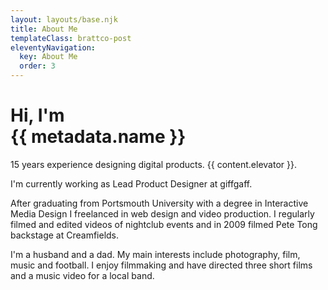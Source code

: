 ```yaml
---
layout: layouts/base.njk
title: About Me
templateClass: brattco-post
eleventyNavigation:
  key: About Me
  order: 3
---
```

<div class="container page-content">
<h1>Hi, I'm<br>{{ metadata.name }}</h1>

<p class="bump">15 years experience designing digital products. {{ content.elevator }}.</p>

I'm currently working as Lead Product Designer at giffgaff.

After graduating from Portsmouth University with a degree in Interactive Media Design I freelanced in web design and video production. I regularly filmed and edited videos of nightclub events and in 2009 filmed Pete Tong backstage at Creamfields.

I'm a husband and a dad. My main interests include photography, film, music and football. I enjoy filmmaking and have directed three short films and a music video for a local band.
</div>
